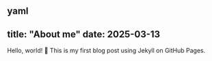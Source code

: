 yaml
---
title: "About me"
date: 2025-03-13
---
Hello, world! 🎉 This is my first blog post using Jekyll on GitHub Pages.
